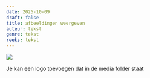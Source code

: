 ```yaml
---
date: 2025-10-09
draft: false
title: afbeeldingen weergeven
auteur: tekst
genre: tekst
reeks: tekst
---
```

![](/images/skut-logo.png)

Je kan een logo toevoegen dat in de media folder staat